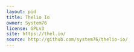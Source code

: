 ```yaml
---
layout: pid
title: Thelio Io
owner: System76
license: GPLv3
site: https://thel.io/
source: http://github.com/system76/thelio-io/
---
```

